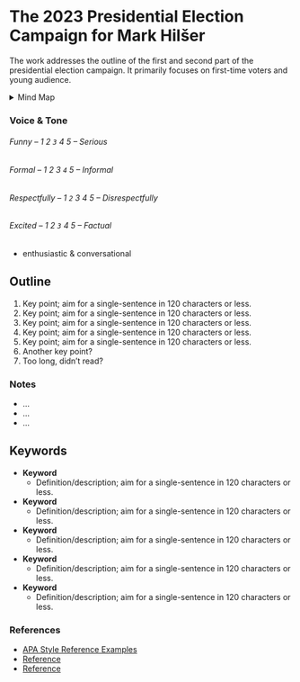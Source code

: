 # The 2023 Presidential Election Campaign for Mark Hilšer

The work addresses the outline of the first and second part of the presidential election campaign.
It primarily focuses on first-time voters and young audience.

<!-- Note the inclusion of an empty line break after the summary element for formatting. -->

<details>
  <summary>Mind Map</summary>

  ![Gray box placeholder image, for position only.](./img/thesis-mind-map.png)
</details>

### Voice & Tone

###### Funny – 1 2 `3` 4 5 – Serious
###### Formal – 1 2 3 `4` 5 – Informal
###### Respectfully – 1 `2` 3 4 5 – Disrespectfully
###### Excited – 1 2 `3` 4 5 – Factual

+ enthusiastic & conversational

## Outline

1. Key point; aim for a single-sentence in 120 characters or less.
2. Key point; aim for a single-sentence in 120 characters or less.
3. Key point; aim for a single-sentence in 120 characters or less.
4. Key point; aim for a single-sentence in 120 characters or less.
5. Key point; aim for a single-sentence in 120 characters or less.
6. Another key point?
7. Too long, didn’t read?

### Notes

- …
- …
- …

## Keywords

- **Keyword**
  - Definition/description; aim for a single-sentence in 120 characters or less.
- **Keyword**
  - Definition/description; aim for a single-sentence in 120 characters or less.
- **Keyword**
  - Definition/description; aim for a single-sentence in 120 characters or less.
- **Keyword**
  - Definition/description; aim for a single-sentence in 120 characters or less.
- **Keyword**
  - Definition/description; aim for a single-sentence in 120 characters or less.

### References

<!-- Consider reference style for textual works, data sets, and audiovisual and online media. -->

- [APA Style Reference Examples](https://apastyle.apa.org/style-grammar-guidelines/references/examples)
- [Reference](http://)
- [Reference](http://)
